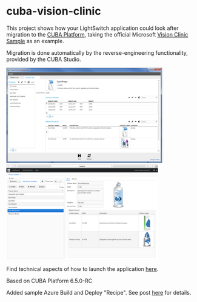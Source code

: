 # cuba-vision-clinic

This project shows how your LightSwitch application could look after migration to the [CUBA Platform](https://www.cuba-platform.com/), taking the official Microsoft [Vision Clinic Sample](https://code.msdn.microsoft.com/windowsdesktop/Visual-Studio-LightSwitch-c8e92df4) as an example.

Migration is done automatically by the reverse-engineering functionality, provided by the CUBA Studio.

<img src="https://github.com/aleksey-stukalov/cuba-vision-clinic/blob/master/screenshots/LS-products-screen.png" alt="Product screen in LightSwitch app" height="250px">
<img src="https://github.com/aleksey-stukalov/cuba-vision-clinic/blob/master/screenshots/CUBA-products-screen.png" alt="Product screen in CUBA app" height="250px">

Find technical aspects of how to launch the application [here](https://github.com/aleksey-stukalov/cuba-vision-clinic/wiki).

Based on CUBA Platform 6.5.0-RC

Added sample Azure Build and Deploy "Recipe". See post [here](https://www.cuba-platform.com/support/topic/publish-cuba-project-to-azure-website) for details.